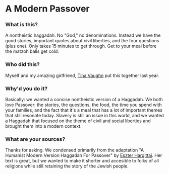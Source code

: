 A Modern Passover
========

### What is this?
A nontheistic haggadah. No "God," no denominations. Instead we have the good stories, important quotes about civil liberties, and the four questions (plus one). Only takes 15 minutes to get through. Get to your meal before the matzoh balls get cold. 

### Who did this?

Myself and my amazing girlfriend, [Tina Vaughn](http://tinamvaughn.com) put this together last year.

### Why'd you do it?

Basically: we wanted a concise nontheistic version of a Haggadah. We both love Passover: the stories, the questions, the food, the time you spend with your families, and the fact that it's a meal that has a lot of important themes that still resonate today. Slavery is still an issue in this world, and we wanted a Haggadah that focused on the theme of civil and social liberties and brought them into a modern context.

### What are your sources?

Thanks for asking. We condensed primarily from the adaptation "A Humanist Modern Version Haggadah For Passover" by [Eszter Hargittai](http://www.twitter.com/eszter). Her text is great, but we wanted to make it shorter and accesible to folks of all religions while still retaining the story of the Jewish people.
